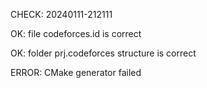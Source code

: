 CHECK: 20240111-212111
OK: file codeforces.id is correct
OK: folder prj.codeforces structure is correct
ERROR: CMake generator failed
